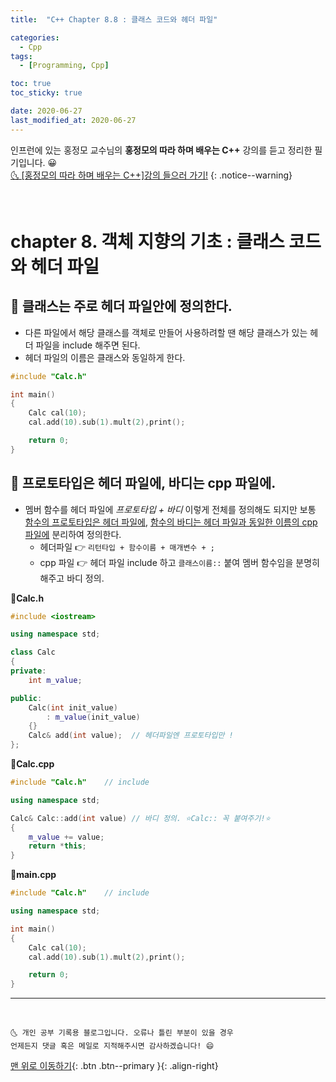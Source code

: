 ```yaml
---
title:  "C++ Chapter 8.8 : 클래스 코드와 헤더 파일" 

categories:
  - Cpp
tags:
  - [Programming, Cpp]

toc: true
toc_sticky: true

date: 2020-06-27
last_modified_at: 2020-06-27
---
```


인프런에 있는 홍정모 교수님의 **홍정모의 따라 하며 배우는 C++** 강의를 듣고 정리한 필기입니다. 😀    
[🌜 [홍정모의 따라 하며 배우는 C++]강의 들으러 가기!](https://www.inflearn.com/course/following-c-plus)
{: .notice--warning}

<br>

# chapter 8. 객체 지향의 기초 : 클래스 코드와 헤더 파일

## 🔔 클래스는 주로 헤더 파일안에 정의한다.

- 다른 파일에서 해당 클래스를 객체로 만들어 사용하려할 땐 해당 클래스가 있는 헤더 파일을 include 해주면 된다. 
- 헤더 파일의 이름은 클래스와 동일하게 한다.

```cpp
#include "Calc.h"

int main()
{
    Calc cal(10);
    cal.add(10).sub(1).mult(2),print();

    return 0;
}
```

## 🔔 프로토타입은 헤더 파일에, 바디는 cpp 파일에.

- 멤버 함수를 헤더 파일에 *프로토타입 + 바디* 이렇게 전체를 정의해도 되지만 보통 <u>함수의 프로토타입은 헤더 파일에</u>, <u>함수의 바디는 헤더 파일과 동일한 이름의 cpp파일에</u> 분리하여 정의한다.
  - 헤더파일 👉 `리턴타입 + 함수이름 + 매개변수 + ;`
  - cpp 파일 👉 헤더 파일 include 하고 `클래스이름::` 붙여 멤버 함수임을 분명히 해주고 바디 정의.


📜**Calc.h**

```cpp
#include <iostream>

using namespace std;

class Calc
{
private:
	int m_value;

public: 
	Calc(int init_value)     
		: m_value(init_value)
	{}
	Calc& add(int value);  // 헤더파일엔 프로토타입만 ! 
};
```

📜**Calc.cpp**

```cpp
#include "Calc.h"    // include

using namespace std;

Calc& Calc::add(int value) // 바디 정의. ⭐Calc:: 꼭 붙여주기!⭐
{ 
    m_value += value; 
    return *this;
}
```

📜**main.cpp**

```cpp
#include "Calc.h"    // include

using namespace std;

int main()
{
    Calc cal(10);
    cal.add(10).sub(1).mult(2),print();

    return 0;
}
```

***
<br>

    🌜 개인 공부 기록용 블로그입니다. 오류나 틀린 부분이 있을 경우 
    언제든지 댓글 혹은 메일로 지적해주시면 감사하겠습니다! 😄

[맨 위로 이동하기](#){: .btn .btn--primary }{: .align-right}

<br>